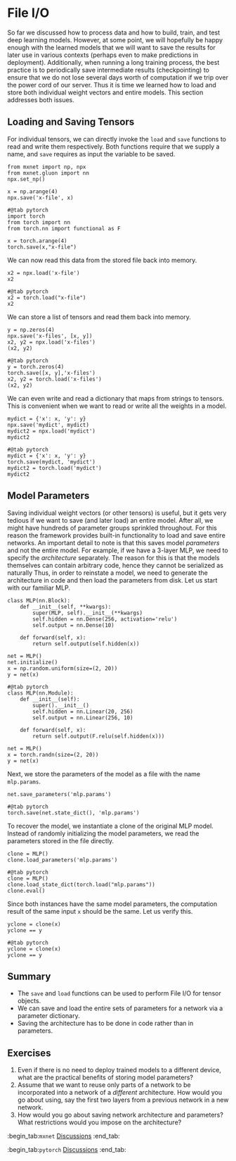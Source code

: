 # File I/O

So far we discussed how to process data and how 
to build, train, and test deep learning models. 
However, at some point, we will hopefully be happy enough
with the learned models that we will want 
to save the results for later use in various contexts
(perhaps even to make predictions in deployment). 
Additionally, when running a long training process,
the best practice is to periodically save intermediate results (checkpointing)
to ensure that we do not lose several days worth of computation
if we trip over the power cord of our server.
Thus it is time we learned how to load and store 
both individual weight vectors and entire models. 
This section addresses both issues.

## Loading and Saving Tensors

For individual tensors, we can directly 
invoke the `load` and `save` functions 
to read and write them respectively. 
Both functions require that we supply a name,
and `save` requires as input the variable to be saved.

```{.python .input}
from mxnet import np, npx
from mxnet.gluon import nn
npx.set_np()

x = np.arange(4)
npx.save('x-file', x)
```

```{.python .input}
#@tab pytorch
import torch
from torch import nn
from torch.nn import functional as F

x = torch.arange(4)
torch.save(x,"x-file")
```

We can now read this data from the stored file back into memory.

```{.python .input}
x2 = npx.load('x-file')
x2
```

```{.python .input}
#@tab pytorch
x2 = torch.load("x-file")
x2
```

We can store a list of tensors and read them back into memory.

```{.python .input}
y = np.zeros(4)
npx.save('x-files', [x, y])
x2, y2 = npx.load('x-files')
(x2, y2)
```

```{.python .input}
#@tab pytorch
y = torch.zeros(4)
torch.save([x, y],'x-files')
x2, y2 = torch.load('x-files')
(x2, y2)
```

We can even write and read a dictionary that maps 
from strings to tensors. 
This is convenient when we want 
to read or write all the weights in a model.

```{.python .input}
mydict = {'x': x, 'y': y}
npx.save('mydict', mydict)
mydict2 = npx.load('mydict')
mydict2
```

```{.python .input}
#@tab pytorch
mydict = {'x': x, 'y': y}
torch.save(mydict, 'mydict')
mydict2 = torch.load('mydict')
mydict2
```

## Model Parameters

Saving individual weight vectors (or other tensors) is useful, 
but it gets very tedious if we want to save 
(and later load) an entire model.
After all, we might have hundreds of 
parameter groups sprinkled throughout. 
For this reason the framework provides built-in functionality 
to load and save entire networks.
An important detail to note is that this 
saves model *parameters* and not the entire model. 
For example, if we have a 3-layer MLP,
we need to specify the *architecture* separately. 
The reason for this is that the models themselves can contain arbitrary code, 
hence they cannot be serialized as naturally 
Thus, in order to reinstate a model, we need 
to generate the architecture in code 
and then load the parameters from disk. 
Let us start with our familiar MLP.

```{.python .input}
class MLP(nn.Block):
    def __init__(self, **kwargs):
        super(MLP, self).__init__(**kwargs)
        self.hidden = nn.Dense(256, activation='relu')
        self.output = nn.Dense(10)

    def forward(self, x):
        return self.output(self.hidden(x))

net = MLP()
net.initialize()
x = np.random.uniform(size=(2, 20))
y = net(x)
```

```{.python .input}
#@tab pytorch
class MLP(nn.Module):
    def __init__(self):
        super().__init__()
        self.hidden = nn.Linear(20, 256)
        self.output = nn.Linear(256, 10)
        
    def forward(self, x):
        return self.output(F.relu(self.hidden(x)))

net = MLP()
x = torch.randn(size=(2, 20))
y = net(x)
```

Next, we store the parameters of the model as a file with the name `mlp.params`.

```{.python .input}
net.save_parameters('mlp.params')
```

```{.python .input}
#@tab pytorch
torch.save(net.state_dict(), 'mlp.params')
```

To recover the model, we instantiate a clone 
of the original MLP model.
Instead of randomly initializing the model parameters, 
we read the parameters stored in the file directly.

```{.python .input}
clone = MLP()
clone.load_parameters('mlp.params')
```

```{.python .input}
#@tab pytorch
clone = MLP()
clone.load_state_dict(torch.load("mlp.params"))
clone.eval()
```

Since both instances have the same model parameters, 
the computation result of the same input `x` should be the same. 
Let us verify this.

```{.python .input}
yclone = clone(x)
yclone == y
```

```{.python .input}
#@tab pytorch
yclone = clone(x)
yclone == y
```

## Summary

* The `save` and `load` functions can be used to perform File I/O for tensor objects.
* We can save and load the entire sets of parameters for a network via a parameter dictionary. 
* Saving the architecture has to be done in code rather than in parameters.

## Exercises

1. Even if there is no need to deploy trained models to a different device, what are the practical benefits of storing model parameters?
1. Assume that we want to reuse only parts of a network to be incorporated into a network of a *different* architecture. How would you go about using, say the first two layers from a previous network in a new network.
1. How would you go about saving network architecture and parameters? What restrictions would you impose on the architecture?

:begin_tab:`mxnet`
[Discussions](https://discuss.d2l.ai/t/60)
:end_tab:

:begin_tab:`pytorch`
[Discussions](https://discuss.d2l.ai/t/61)
:end_tab:
